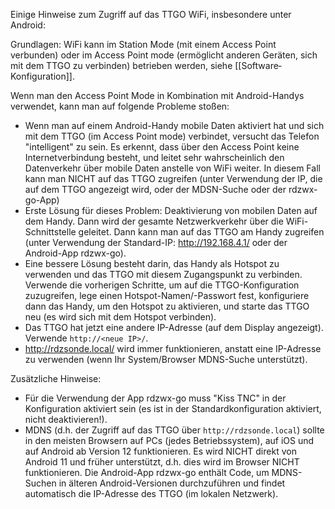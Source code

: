 Einige Hinweise zum Zugriff auf das TTGO WiFi, insbesondere unter Android:

Grundlagen: WiFi kann im Station Mode (mit einem Access Point verbunden) oder im Access Point mode (ermöglicht anderen Geräten, sich mit dem TTGO zu verbinden) betrieben werden, siehe [[Software‐Konfiguration]].

Wenn man den Access Point Mode in Kombination mit Android-Handys verwendet, kann man auf folgende Probleme stoßen:

- Wenn man auf einem Android-Handy mobile Daten aktiviert hat und sich mit dem TTGO (im Access Point mode) verbindet, versucht das Telefon "intelligent" zu sein. Es erkennt, dass über den Access Point keine Internetverbindung besteht, und leitet sehr wahrscheinlich den Datenverkehr über mobile Daten anstelle von WiFi weiter. In diesem Fall kann man NICHT auf das TTGO zugreifen (unter Verwendung der IP, die auf dem TTGO angezeigt wird, oder der MDSN-Suche oder der rdzwx-go-App)
- Erste Lösung für dieses Problem: Deaktivierung von mobilen Daten auf dem Handy. Dann wird der gesamte Netzwerkverkehr über die WiFi-Schnittstelle geleitet. Dann kann man auf das TTGO am Handy zugreifen (unter Verwendung der Standard-IP: http://192.168.4.1/ oder der Android-App rdzwx-go).
- Eine bessere Lösung besteht darin, das Handy als Hotspot zu verwenden und das TTGO mit diesem Zugangspunkt zu verbinden. Verwende die vorherigen Schritte, um auf die TTGO-Konfiguration zuzugreifen, lege einen Hotspot-Namen/-Passwort fest, konfiguriere dann das Handy, um den Hotspot zu aktivieren, und starte das TTGO neu (es wird sich mit dem Hotspot verbinden). 
- Das TTGO hat jetzt eine andere IP-Adresse (auf dem Display angezeigt). Verwende `http://<neue IP>/`.
- http://rdzsonde.local/ wird immer funktionieren, anstatt eine IP-Adresse zu verwenden (wenn Ihr System/Browser MDNS-Suche unterstützt).

Zusätzliche Hinweise:
- Für die Verwendung der App rdzwx-go muss "Kiss TNC" in der Konfiguration aktiviert sein (es ist in der Standardkonfiguration aktiviert, nicht deaktivieren!).
- MDNS (d.h. der Zugriff auf das TTGO über `http://rdzsonde.local`) sollte in den meisten Browsern auf PCs (jedes Betriebssystem), auf iOS und auf Android ab Version 12 funktionieren. Es wird NICHT direkt von Android 11 und früher unterstützt, d.h. dies wird im Browser NICHT funktionieren. Die Android-App rdzwx-go enthält Code, um MDNS-Suchen in älteren Android-Versionen durchzuführen und findet automatisch die IP-Adresse des TTGO (im lokalen Netzwerk).

